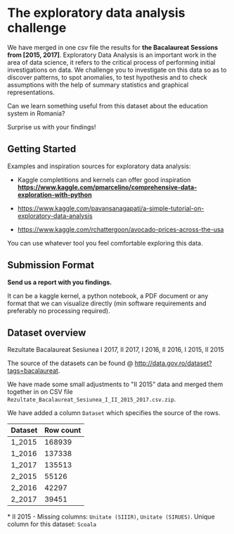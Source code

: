# The exploratory data analysis challenge

We have merged in one csv file the results for **the Bacalaureat Sessions from [2015, 2017]**. 
Exploratory Data Analysis is an important work in the area of data science, it refers to the 
critical process of performing initial investigations on data. We  challenge you to investigate 
on this data so as to discover patterns, to spot anomalies, to test hypothesis and to check assumptions with the help of summary statistics and graphical representations.

Can we learn something useful from this dataset about the education system in Romania?

Surprise us with your findings!

## Getting Started

Examples and inspiration sources for exploratory data analysis:
* Kaggle completitions and kernels can offer good inspiration
**https://www.kaggle.com/pmarcelino/comprehensive-data-exploration-with-python**

* https://www.kaggle.com/pavansanagapati/a-simple-tutorial-on-exploratory-data-analysis

* https://www.kaggle.com/rchattergoon/avocado-prices-across-the-usa 

You can use whatever tool you feel comfortable exploring this data.

## Submission Format

**Send us a report with you findings.** 

It can be a kaggle kernel, a python notebook, a PDF document 
or any format that we can visualize directly (min software requirements and preferably no 
processing required).

## Dataset overview

Rezultate Bacalaureat Sesiunea I 2017, II 2017, I 2016, II 2016, I 2015, II 2015

The source of the datasets can be found @ http://data.gov.ro/dataset?tags=bacalaureat.

We have made some small adjustments to "II 2015" data and merged them together in on CSV file 
`Rezultate_Bacalaureat_Sesiunea_I_II_2015_2017.csv.zip`.

We have added a column `Dataset` which specifies the source of the rows.


| Dataset  | Row count |
| ------------- | ------------- |
| 1_2015  | 168939  |
| 1_2016  | 137338  |
| 1_2017  | 135513  |
| 2_2015  | 55126  |
| 2_2016  | 42297  |
| 2_2017  | 39451  |


\* II 2015 - Missing columns: `Unitate (SIIIR)`, `Unitate (SIRUES)`. Unique column for this 
dataset: `Scoala` 
```
